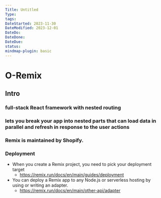 ```yaml
---
Title: Untitled
Type: 
tags: 
DateStarted: 2023-11-30
DateModified: 2023-12-01
DateDo: 
DateDone: 
DateDue: 
status: 
mindmap-plugin: basic
---
```


# O-Remix

## Intro

### full-stack React framework with nested routing

### lets you break your app into nested parts that can load data in parallel and refresh in response to the user actions

### Remix is maintained by Shopify.

### Deployment
- When you create a Remix project, you need to pick your deployment target
    - https://remix.run/docs/en/main/guides/deployment
- You can deploy a Remix app to any Node.js or serverless hosting by using or writing an adapter.
    - https://remix.run/docs/en/main/other-api/adapter